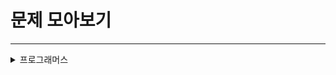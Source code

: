# 문제 모아보기

---
<details>
<summary>프로그래머스</summary>

### Level 1

- [1845_폰켓몬](https://school.programmers.co.kr/learn/courses/30/lessons/1845)
- [12906_같은 숫자는 싫어](https://school.programmers.co.kr/learn/courses/30/lessons/12906)
- [42576_완주하지 못한 선수](https://school.programmers.co.kr/learn/courses/30/lessons/42576)
- [42840_모의고사](https://school.programmers.co.kr/learn/courses/30/lessons/42840)
- [86491_최소직사각형](https://school.programmers.co.kr/learn/courses/30/lessons/86491)

---

### Level 2

- [12909_올바른 괄호](https://school.programmers.co.kr/learn/courses/30/lessons/12909)
- [42577_전화번호 목록](https://school.programmers.co.kr/learn/courses/30/lessons/42577)
- [42578_의상](https://school.programmers.co.kr/learn/courses/30/lessons/42578)
- [42583_다리를 지나는 트럭](https://school.programmers.co.kr/learn/courses/30/lessons/42583)
- [42586_기능개발](https://school.programmers.co.kr/learn/courses/30/lessons/42586)
- [42587_프로세스](https://school.programmers.co.kr/learn/courses/30/lessons/42587)
- [42626_더 맵게](https://school.programmers.co.kr/learn/courses/30/lessons/42626)
- [42747_H-Index](https://school.programmers.co.kr/learn/courses/30/lessons/42747)
- [43165_타겟 넘버](https://school.programmers.co.kr/learn/courses/30/lessons/43165)

---

### Level 3

- [42579_베스트앨범](https://school.programmers.co.kr/learn/courses/30/lessons/42579)
- [42628_이중우선순위큐](https://school.programmers.co.kr/learn/courses/30/lessons/42628)
</details>


